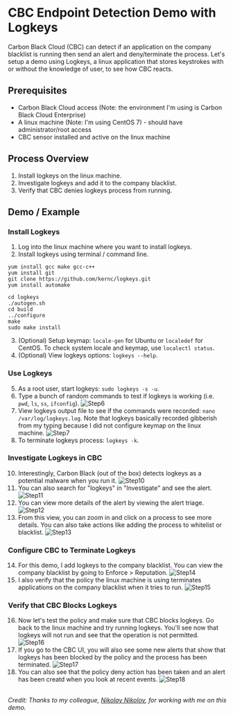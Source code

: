 # CBC Endpoint Detection Demo with Logkeys


Carbon Black Cloud (CBC) can detect if an application on the company blacklist is running then send an alert and deny/terminate the process. Let's setup a demo using Logkeys, a linux application that stores keystrokes with or without the knowledge of user, to see how CBC reacts. 

## Prerequisites
* Carbon Black Cloud access (Note: the environment I'm using is Carbon Black Cloud Enterprise)
* A linux machine (Note: I'm using CentOS 7) - should have administrator/root access
* CBC sensor installed and active on the linux machine

## Process Overview
1. Install logkeys on the linux machine. 
2. Investigate logkeys and add it to the company blacklist.
3. Verify that CBC denies logkeys process from running. 

## Demo / Example

### Install Logkeys
1. Log into the linux machine where you want to install logkeys.
2. Install logkeys using terminal / command line.
```
yum install gcc make gcc-c++
yum install git
git clone https://github.com/kernc/logkeys.git
yum install automake

cd logkeys
./autogen.sh
cd build
../configure
make
sudo make install
```
3. (Optional) Setup keymap: `locale-gen` for Ubuntu or `localedef` for CentOS. To check system locale and keymap, use `localectl status`.
4. (Optional) View logkeys options: `logkeys --help`.

### Use Logkeys
5. As a root user, start logkeys: `sudo logkeys -s -u`.
6. Type a bunch of random commands to test if logkeys is working (i.e. `pwd`, `ls`, `ss`, `ifconfig`).
![Step6](step6.PNG)
7. View logkeys output file to see if the commands were recorded: `nano /var/log/logkeys.log`. Note that logkeys basically recorded gibberish from my typing because I did not configure keymap on the linux machine. 
![Step7](step7.PNG)
8. To terminate logkeys process: `logkeys -k`.

### Investigate Logkeys in CBC
10. Interestingly, Carbon Black (out of the box) detects logkeys as a potential malware when you run it.
![Step10](step10.PNG)
11. You can also search for "logkeys" in "Investigate" and see the alert. 
![Step11](step11.PNG)
12. You can view more details of the alert by viewing the alert triage.
![Step12](step12.PNG)
13. From this view, you can zoom in and click on a process to see more details. You can also take actions like adding the process to whitelist or blacklist. 
![Step13](step13.PNG)

### Configure CBC to Terminate Logkeys
14. For this demo, I add logkeys to the company blacklist. You can view the company blacklist by going to Enforce > Reputation.
![Step14](step14.PNG)
15. I also verify that the policy the linux machine is using terminates applications on the company blacklist when it tries to run.
![Step15](step15.PNG)

### Verify that CBC Blocks Logkeys
16. Now let's test the policy and make sure that CBC blocks logkeys. Go back to the linux machine and try running logkeys. You'll see now that logkeys will not run and see that the operation is not permitted.<br>
![Step16](step16.PNG)
17. If you go to the CBC UI, you will also see some new alerts that show that logkeys has been blocked by the policy and the process has been terminated.
![Step17](step17.PNG)
18. You can also see that the policy deny action has been taken and an alert has been creatd when you look at recent events.
![Step18](step18.PNG)

<br>
<i>Credit: Thanks to my colleague, <a href="https://www.linkedin.com/in/nikolay-nikolov-06617218/" target="_blank" rel="noopener noreferrer">Nikolay Nikolov</a>, for working with me on this demo.</i> 
